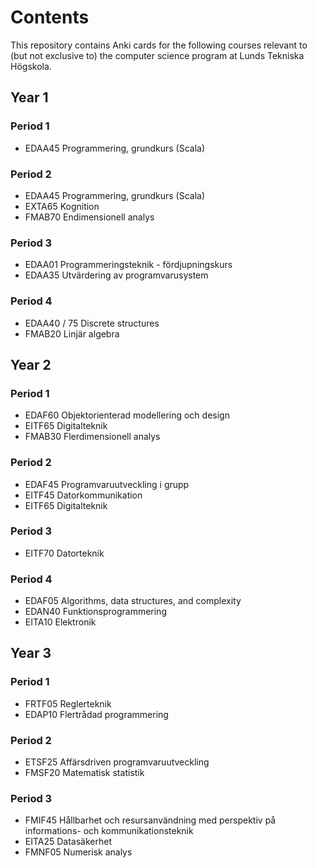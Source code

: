 # Contents
This repository contains Anki cards for the following courses relevant to (but not exclusive to) the computer science program at Lunds Tekniska Högskola.

## Year 1
### Period 1
- EDAA45 Programmering, grundkurs (Scala)
### Period 2
- EDAA45 Programmering, grundkurs (Scala)
- EXTA65 Kognition
- FMAB70 Endimensionell analys
### Period 3
- EDAA01 Programmeringsteknik - fördjupningskurs
- EDAA35 Utvärdering av programvarusystem
### Period 4
- EDAA40 / 75 Discrete structures
- FMAB20 Linjär algebra

## Year 2
### Period 1
- EDAF60 Objektorienterad modellering och design
- EITF65 Digitalteknik
- FMAB30 Flerdimensionell analys
### Period 2
- EDAF45 Programvaruutveckling i grupp
- EITF45 Datorkommunikation
- EITF65 Digitalteknik
### Period 3
- EITF70 Datorteknik
### Period 4
- EDAF05 Algorithms, data structures, and complexity
- EDAN40 Funktionsprogrammering
- EITA10 Elektronik

## Year 3
### Period 1
- FRTF05 Reglerteknik
- EDAP10 Flertrådad programmering
### Period 2
- ETSF25 Affärsdriven programvaruutveckling
- FMSF20 Matematisk statistik
### Period 3
- FMIF45 Hållbarhet och resursanvändning med perspektiv på informations- och kommunikationsteknik
- EITA25 Datasäkerhet
- FMNF05 Numerisk analys
